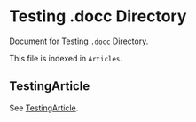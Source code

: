 #  Testing .docc Directory

Document for Testing `.docc` Directory.

This file is indexed in `Articles`.

## TestingArticle
See [TestingArticle](../testingarticle).
